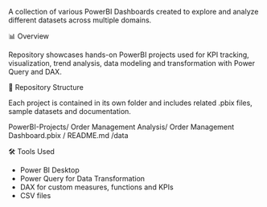 A collection of various PowerBI Dashboards created to explore and analyze different datasets across multiple domains.

📊 Overview

Repository showcases hands-on PowerBI projects used for KPI tracking, visualization, trend analysis, data modeling and transformation with Power Query and DAX.

📁 Repository Structure

Each project is contained in its own folder and includes related .pbix files, sample datasets and documentation.

PowerBI-Projects/ Order Management Analysis/ Order Management Dashboard.pbix / README.md /data

🛠️ Tools Used

- Power BI Desktop
- Power Query for Data Transformation
- DAX for custom measures, functions and KPIs
- CSV files

